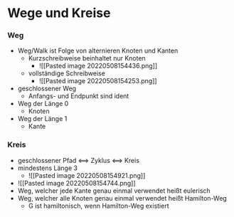 # Wege und Kreise
### Weg
+ Weg/Walk ist Folge von alternieren Knoten und Kanten
	+ Kurzschreibweise beinhaltet nur Knoten
		+ ![[Pasted image 20220508154436.png]] 
	+ vollständige Schreibweise
		+ ![[Pasted image 20220508154253.png]]
+ geschlossener Weg
	+ Anfangs- und Endpunkt sind ident
+ Weg der Länge 0
	+ Knoten
+ Weg der Länge 1
	+ Kante

### Kreis
+ geschlossener Pfad <==> Zyklus <==> Kreis
+ mindestens Länge 3
	+ ![[Pasted image 20220508154921.png]]
+ ![[Pasted image 20220508154744.png]]
+ Weg, welcher jede Kante genau einmal verwendet heißt eulerisch
+ Weg, welcher alle Knoten genau einmal verwendet heißt Hamilton-Weg
	+ G ist hamiltonisch, wenn Hamilton-Weg existiert

